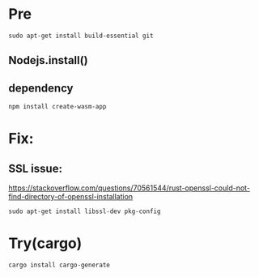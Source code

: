 # Pre
```
sudo apt-get install build-essential git
```

## Nodejs.install()

## dependency
```
npm install create-wasm-app
```

# Fix:
## SSL issue:
https://stackoverflow.com/questions/70561544/rust-openssl-could-not-find-directory-of-openssl-installation

```
sudo apt-get install libssl-dev pkg-config
```

# Try(cargo)
```
cargo install cargo-generate
```
